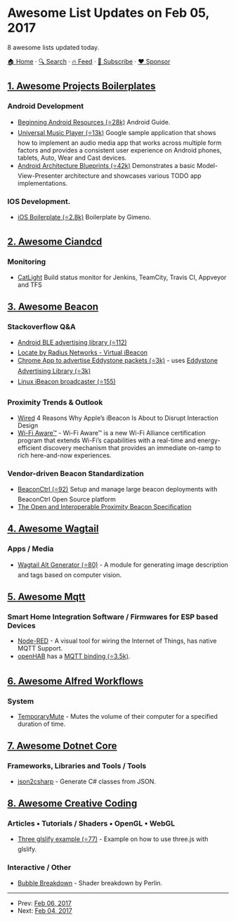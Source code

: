 # Awesome List Updates on Feb 05, 2017

8 awesome lists updated today.

[🏠 Home](/README.md) · [🔍 Search](https://www.trackawesomelist.com/search/) · [🔥 Feed](https://www.trackawesomelist.com/rss.xml) · [📮 Subscribe](https://trackawesomelist.us17.list-manage.com/subscribe?u=d2f0117aa829c83a63ec63c2f&id=36a103854c) · [❤️  Sponsor](https://github.com/sponsors/theowenyoung)



## [1. Awesome Projects Boilerplates](/content/melvin0008/awesome-projects-boilerplates/README.md)

### Android Development

*   [Beginning Android Resources (⭐28k)](https://github.com/codepath/android_guides/wiki/Beginning-Android-Resources) Android Guide.
*   [Universal Music Player (⭐13k)](https://github.com/googlesamples/android-UniversalMusicPlayer) Google sample application that shows how to implement an audio media app that works across multiple form factors and provides a consistent user experience on Android phones, tablets, Auto, Wear and Cast devices.
*   [Android Architecture Blueprints (⭐42k)](https://github.com/googlesamples/android-architecture) Demonstrates a basic Model-View-Presenter architecture and showcases various TODO app implementations.

### IOS Development.

*   [iOS Boilerplate (⭐2.8k)](https://github.com/gimenete/iOS-boilerplate) Boilerplate by Gimeno.

## [2. Awesome Ciandcd](/content/cicdops/awesome-ciandcd/README.md)

### Monitoring

*   [CatLight](https://catlight.io)  Build status monitor for Jenkins, TeamCity, Travis CI, Appveyor and TFS

## [3. Awesome Beacon](/content/rabschi/awesome-beacon/README.md)

### Stackoverflow Q&A

*   [Android BLE advertising library (⭐112)](https://github.com/uriio/beacons-android)
*   [Locate by Radius Networks - Virtual iBeacon](https://itunes.apple.com/us/app/locate-beacon/id738709014?mt=8)
*   [Chrome App to advertise Eddystone packets (⭐3k)](https://github.com/google/eddystone/tree/master/tools/eddystone-chrome-app-sample) - uses [Eddystone Advertising Library (⭐3k)](https://github.com/google/eddystone/tree/master/libraries/javascript/eddystone-advertising)
*   [Linux iBeacon broadcaster (⭐155)](https://github.com/dburr/linux-ibeacon)

### Proximity Trends & Outlook

*   [Wired](http://www.wired.com/2013/12/4-use-cases-for-ibeacon-the-most-exciting-tech-you-havent-heard-of/) 4 Reasons Why Apple’s iBeacon Is About to Disrupt Interaction Design
*   [Wi-Fi Aware™](http://www.wi-fi.org/discover-wi-fi/wi-fi-aware) - Wi-Fi Aware™ is a new Wi-Fi Alliance certification program that extends Wi-Fi’s capabilities with a real-time and energy-efficient discovery mechanism that provides an immediate on-ramp to rich here-and-now experiences.

### Vendor-driven Beacon Standardization

*   [BeaconCtrl (⭐92)](https://github.com/upnext/BeaconCtrl) Setup and manage large beacon deployments with BeaconCtrl Open Source platform
*   [The Open and Interoperable Proximity Beacon Specification](http://altbeacon.org/)

## [4. Awesome Wagtail](/content/springload/awesome-wagtail/README.md)

### Apps / Media

*   [Wagtail Alt Generator (⭐80)](https://github.com/marteinn/wagtail-alt-generator) - A module for generating image description and tags based on computer vision.

## [5. Awesome Mqtt](/content/hobbyquaker/awesome-mqtt/README.md)

### Smart Home Integration Software / Firmwares for ESP based Devices

*   [Node-RED](https://nodered.org/) - A visual tool for wiring the Internet of Things, has native MQTT Support.
*   [openHAB](https://github.com/openhab) has a [MQTT binding (⭐3.5k)](https://github.com/openhab/openhab1-addons/wiki/MQTT-Binding).

## [6. Awesome Alfred Workflows](/content/alfred-workflows/awesome-alfred-workflows/README.md)

### System

*   [TemporaryMute](http://www.packal.org/workflow/temporary-mute) - Mutes the volume of their computer for a specified duration of time.

## [7. Awesome Dotnet Core](/content/thangchung/awesome-dotnet-core/README.md)

### Frameworks, Libraries and Tools / Tools

*   [json2csharp](http://json2csharp.com) - Generate C# classes from JSON.

## [8. Awesome Creative Coding](/content/terkelg/awesome-creative-coding/README.md)

### Articles • Tutorials / Shaders • OpenGL • WebGL

*   [Three glslify example (⭐77)](https://github.com/mattdesl/three-glslify-example) - Example on how to use three.js with glslify.

### Interactive / Other

*   [Bubble Breakdown](http://mrl.nyu.edu/~perlin/bubble_breakdown/) - Shader breakdown by Perlin.

---

- Prev: [Feb 06, 2017](/content/2017/02/06/README.md)
- Next: [Feb 04, 2017](/content/2017/02/04/README.md)